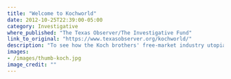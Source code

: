 ```yaml
---
title: "Welcome to Kochworld"
date: 2012-10-25T22:39:00-05:00
category: Investigative
where_published: "The Texas Observer/The Investigative Fund"
link_to_original: "https://www.texasobserver.org/kochworld/"
description: "To see how the Koch brothers' free-market industry utopia operates, look no further than Corpus Christi, Texas, where the billionaires own two oil refineries."
images: 
- /images/thumb-koch.jpg
image_credit: ""
---
```

